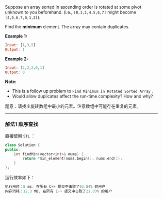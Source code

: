 Suppose an array sorted in ascending order is rotated at some pivot unknown to you beforehand. (i.e., `[0,1,2,4,5,6,7]` might become  `[4,5,6,7,0,1,2]`).

Find the **minimum** element. The array may contain duplicates.

**Example 1:**

```haskell
Input: [1,3,5]
Output: 1
```

**Example 2:**

```haskell
Input: [2,2,2,0,1]
Output: 0
```

**Note:**
- This is a follow up problem to `Find Minimum in Rotated Sorted Array` .
 - Would allow duplicates affect the run-time complexity? How and why?

题意：请找出旋转数组中最小的元素。注意数组中可能存在重复的元素。

---
### 解法1 顺序查找
直接使用 `STL` ：
```cpp
class Solution {
public:
    int findMin(vector<int>& nums) {
        return *min_element(nums.begin(), nums.end());
    }
};
```
运行效率如下：
```cpp
执行用时：8 ms, 在所有 C++ 提交中击败了93.04% 的用户
内存消耗：12.3 MB, 在所有 C++ 提交中击败了21.03% 的用户
```
